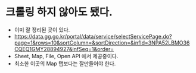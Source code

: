 # 크롤링 하지 않아도 됐다.
- 이미 잘 정리된 곳이 있다.
- https://data.gg.go.kr/portal/data/service/selectServicePage.do?page=1&rows=10&sortColumn=&sortDirection=&infId=3NPA52LBMO36CQEQ1GMY28894927&infSeq=1&order=
- Sheet, Map, File, Open API 에서 제공중이다.
- 최소한 이곳의 Map 탭보다는 잘만들어야 한다.
